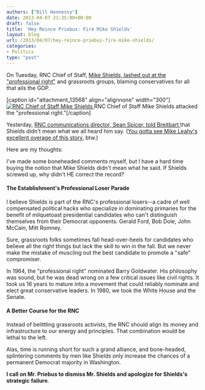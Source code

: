 ```yaml
---
authors: ["Bill Hennessy"]
date: 2013-04-07 21:35:00+00:00
draft: false
title: 'Hey Reince Priebus: Fire Mike Shields'
layout: blog
url: /2013/04/07/hey-reince-priebus-fire-mike-shields/
categories:
- Politics
type: "post"
---
```


On Tuesday, RNC Chief of Staff, [Mike Shields, lashed out at the "professional right"](https://www.breitbart.com/Big-Government/2013/04/05/conservatives-hit-rnc-for-professional-right) and grassroots groups, blaming conservatives for all that ails the GOP.

[caption id="attachment_13568" align="alignnone" width="300"][![RNC Chief of Staff Mike Shields](https://hennessysview.com/wp-content/uploads/2013/04/shields-300x168.jpg)
](https://hennessysview.com/wp-content/uploads/2013/04/shields.jpg) RNC Chief of Staff Mike Shields attacked the "professional right."[/caption]

Yesterday, [RNC communications director, Sean Spicer, told Breitbart ](https://www.breitbart.com/Big-Government/2013/04/05/RNC-Says-Chief-of-Staff-s-Remarks-Inartful#comment-855338108)that Shields didn't mean what we all heard him say. ([You gotta see Mike Leahy's excellent overage of this story](https://www.breitbart.com/Big-Government/2013/04/05/RNC-Says-Chief-of-Staff-s-Remarks-Inartful#comment-855338108), btw.)

Here are my thoughts:

I've made some boneheaded comments myself, but I have a hard time buying the notion that Mike Shields didn't mean what he said. If Shields screwed up, why didn't HE correct the record?


#### The Establishment's Professional Loser Parade


I believe Shields is part of the RNC's professional losers--a cadre of well compensated political hacks who specialize in dominating primaries for the benefit of milquetoast presidential candidates who can't distinguish themselves from their Democrat opponents. Gerald Ford, Bob Dole, John McCain, Mitt Romney.

Sure, grassroots folks sometimes fall head-over-heels for candidates who believe all the right things but lack the skill to win in the fall. But we never make the mistake of muscling out the best candidate to promote a "safe" compromiser.

In 1964, the "professional right" nominated Barry Goldwater. His philosophy was sound, but he was dead wrong on a few critical issues like civil rights. It took us 16 years to mature into a movement that could reliably nominate and elect great conservative leaders. In 1980, we took the White House and the Senate.


#### A Better Course for the RNC


Instead of belittling grassroots activists, the RNC should align its money and infrastructure to our energy and principles. That combination would be lethal to the left.

Alas, time is running short for such a grand alliance, and bone-headed, splintering comments by men like Shields only increase the chances of a permanent Democrat majority in Washington.

**I call on Mr. Priebus to dismiss Mr. Shields and apologize for Shields's strategic failure**.

